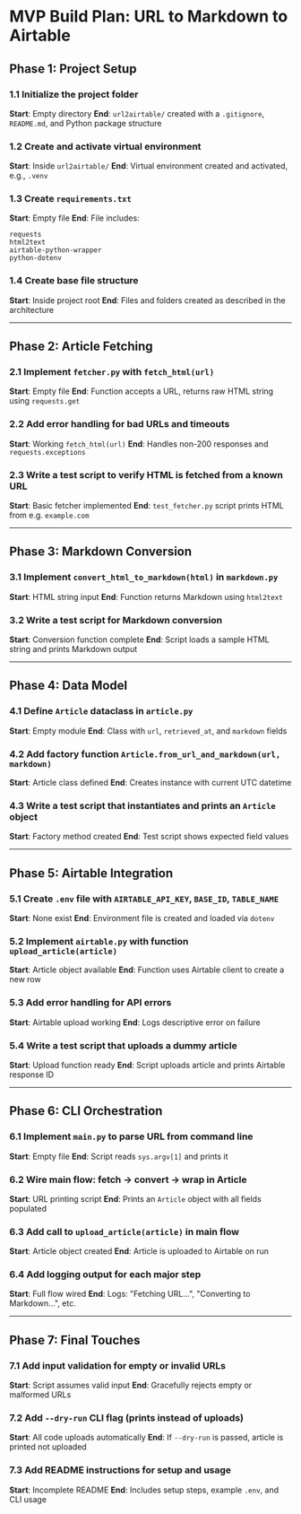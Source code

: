 # MVP Build Plan: URL to Markdown to Airtable

## Phase 1: Project Setup

### 1.1 Initialize the project folder

**Start**: Empty directory
**End**: `url2airtable/` created with a `.gitignore`, `README.md`, and Python package structure

### 1.2 Create and activate virtual environment

**Start**: Inside `url2airtable/`
**End**: Virtual environment created and activated, e.g., `.venv`

### 1.3 Create `requirements.txt`

**Start**: Empty file
**End**: File includes:

```
requests
html2text
airtable-python-wrapper
python-dotenv
```

### 1.4 Create base file structure

**Start**: Inside project root
**End**: Files and folders created as described in the architecture

---

## Phase 2: Article Fetching

### 2.1 Implement `fetcher.py` with `fetch_html(url)`

**Start**: Empty file
**End**: Function accepts a URL, returns raw HTML string using `requests.get`

### 2.2 Add error handling for bad URLs and timeouts

**Start**: Working `fetch_html(url)`
**End**: Handles non-200 responses and `requests.exceptions`

### 2.3 Write a test script to verify HTML is fetched from a known URL

**Start**: Basic fetcher implemented
**End**: `test_fetcher.py` script prints HTML from e.g. `example.com`

---

## Phase 3: Markdown Conversion

### 3.1 Implement `convert_html_to_markdown(html)` in `markdown.py`

**Start**: HTML string input
**End**: Function returns Markdown using `html2text`

### 3.2 Write a test script for Markdown conversion

**Start**: Conversion function complete
**End**: Script loads a sample HTML string and prints Markdown output

---

## Phase 4: Data Model

### 4.1 Define `Article` dataclass in `article.py`

**Start**: Empty module
**End**: Class with `url`, `retrieved_at`, and `markdown` fields

### 4.2 Add factory function `Article.from_url_and_markdown(url, markdown)`

**Start**: Article class defined
**End**: Creates instance with current UTC datetime

### 4.3 Write a test script that instantiates and prints an `Article` object

**Start**: Factory method created
**End**: Test script shows expected field values

---

## Phase 5: Airtable Integration

### 5.1 Create `.env` file with `AIRTABLE_API_KEY`, `BASE_ID`, `TABLE_NAME`

**Start**: None exist
**End**: Environment file is created and loaded via `dotenv`

### 5.2 Implement `airtable.py` with function `upload_article(article)`

**Start**: Article object available
**End**: Function uses Airtable client to create a new row

### 5.3 Add error handling for API errors

**Start**: Airtable upload working
**End**: Logs descriptive error on failure

### 5.4 Write a test script that uploads a dummy article

**Start**: Upload function ready
**End**: Script uploads article and prints Airtable response ID

---

## Phase 6: CLI Orchestration

### 6.1 Implement `main.py` to parse URL from command line

**Start**: Empty file
**End**: Script reads `sys.argv[1]` and prints it

### 6.2 Wire main flow: fetch → convert → wrap in Article

**Start**: URL printing script
**End**: Prints an `Article` object with all fields populated

### 6.3 Add call to `upload_article(article)` in main flow

**Start**: Article object created
**End**: Article is uploaded to Airtable on run

### 6.4 Add logging output for each major step

**Start**: Full flow wired
**End**: Logs: "Fetching URL...", "Converting to Markdown...", etc.

---

## Phase 7: Final Touches

### 7.1 Add input validation for empty or invalid URLs

**Start**: Script assumes valid input
**End**: Gracefully rejects empty or malformed URLs

### 7.2 Add `--dry-run` CLI flag (prints instead of uploads)

**Start**: All code uploads automatically
**End**: If `--dry-run` is passed, article is printed not uploaded

### 7.3 Add README instructions for setup and usage

**Start**: Incomplete README
**End**: Includes setup steps, example `.env`, and CLI usage
